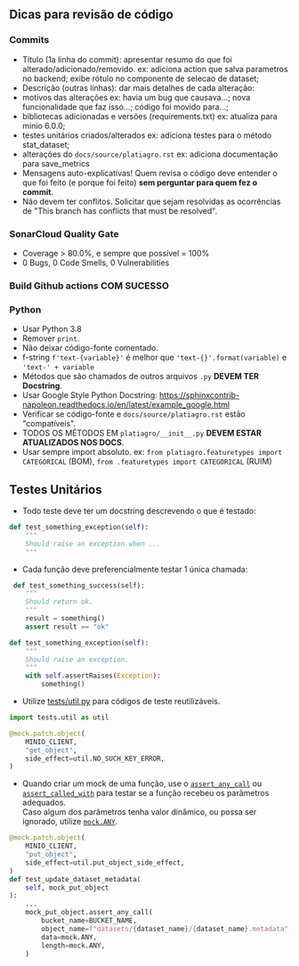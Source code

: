 ## Dicas para revisão de código

### Commits
- Título (1a linha do commit): apresentar resumo do que foi alterado/adicionado/removido.
ex: adiciona action que salva parametros no backend; exibe rótulo no componente de selecao de dataset;
- Descrição (outras linhas): dar mais detalhes de cada alteração:
- motivos das alterações
    ex: havia um bug que causava...; nova funcionalidade que faz isso...; código foi movido para...;
- bibliotecas adicionadas e versões (requirements.txt)
    ex: atualiza para minio 6.0.0;
- testes unitários criados/alterados
    ex: adiciona testes para o método stat_dataset;
- alterações do `docs/source/platiagro.rst`
    ex: adiciona documentação para save_metrics
- Mensagens auto-explicativas! Quem revisa o código deve entender o que foi feito (e porque foi feito) **sem perguntar para quem fez o commit**.
- Não devem ter conflitos. Solicitar que sejam resolvidas as ocorrências de "This branch has conflicts that must be resolved".

### SonarCloud Quality Gate
- Coverage > 80.0%, e sempre que possível = 100%
- 0 Bugs, 0 Code Smells, 0 Vulnerabilities

### Build Github actions COM SUCESSO

### Python
- Usar Python 3.8
- Remover `print`.
- Não deixar código-fonte comentado.
- f-string `f'text-{variable}'` é melhor que `'text-{}'.format(variable)` e `'text-' + variable`
- Métodos que são chamados de outros arquivos `.py` **DEVEM TER Docstring**.
- Usar Google Style Python Docstring: https://sphinxcontrib-napoleon.readthedocs.io/en/latest/example_google.html
- Verificar se código-fonte e `docs/source/platiagro.rst` estão "compatíveis".
- TODOS OS MÉTODOS EM `platiagro/__init__.py` **DEVEM ESTAR ATUALIZADOS NOS DOCS**.
- Usar sempre import absoluto.
ex: `from platiagro.featuretypes import CATEGORICAL` (BOM), `from .featuretypes import CATEGORICAL` (RUIM)

## Testes Unitários
- Todo teste deve ter um docstring descrevendo o que é testado:
```python
def test_something_exception(self):
    """ 
    Should raise an exception when ...
    """
```
- Cada função deve preferencialmente testar 1 única chamada:
```python
 def test_something_success(self): 
    """ 
    Should return ok.
    """
    result = something()
    assert result == "ok"

def test_something_exception(self):
    """ 
    Should raise an exception.
    """
    with self.assertRaises(Exception):
        something()
```
- Utilize [tests/util.py](./tests/util.py) para códigos de teste reutilizáveis.
```python
import tests.util as util

@mock.patch.object(
    MINIO_CLIENT,
    "get_object",
    side_effect=util.NO_SUCH_KEY_ERROR,
)
```
- Quando criar um mock de uma função, use o [`assert_any_call`](https://docs.python.org/3/library/unittest.mock.html#unittest.mock.Mock.assert_any_call) ou [`assert_called_with`](https://docs.python.org/3/library/unittest.mock.html#unittest.mock.Mock.assert_called_with) para testar se a função recebeu os parâmetros adequados.<br>
Caso algum dos parâmetros tenha valor dinâmico, ou possa ser ignorado, utilize [`mock.ANY`](https://docs.python.org/3/library/unittest.mock.html#unittest.mock.ANY).
```python
@mock.patch.object( 
    MINIO_CLIENT, 
    "put_object", 
    side_effect=util.put_object_side_effect, 
) 
def test_update_dataset_metadata( 
    self, mock_put_object
):
    ...
    mock_put_object.assert_any_call( 
        bucket_name=BUCKET_NAME, 
        object_name=f"datasets/{dataset_name}/{dataset_name}.metadata", 
        data=mock.ANY, 
        length=mock.ANY, 
    ) 
```
